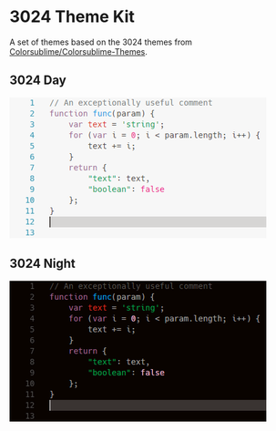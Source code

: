 # 3024 Theme Kit

A set of themes based on the 3024 themes from [Colorsublime/Colorsublime-Themes](https://github.com/Colorsublime/Colorsublime-Themes).

## 3024 Day

![](images/3024-day-preview.png)

## 3024 Night

![](images/3024-night-preview.png)